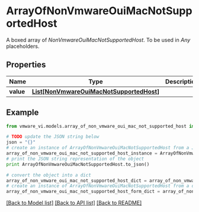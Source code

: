 # ArrayOfNonVmwareOuiMacNotSupportedHost

A boxed array of *NonVmwareOuiMacNotSupportedHost*. To be used in *Any* placeholders. 

## Properties
Name | Type | Description | Notes
------------ | ------------- | ------------- | -------------
**value** | [**List[NonVmwareOuiMacNotSupportedHost]**](NonVmwareOuiMacNotSupportedHost.md) |  | 

## Example

```python
from vmware_vi.models.array_of_non_vmware_oui_mac_not_supported_host import ArrayOfNonVmwareOuiMacNotSupportedHost

# TODO update the JSON string below
json = "{}"
# create an instance of ArrayOfNonVmwareOuiMacNotSupportedHost from a JSON string
array_of_non_vmware_oui_mac_not_supported_host_instance = ArrayOfNonVmwareOuiMacNotSupportedHost.from_json(json)
# print the JSON string representation of the object
print ArrayOfNonVmwareOuiMacNotSupportedHost.to_json()

# convert the object into a dict
array_of_non_vmware_oui_mac_not_supported_host_dict = array_of_non_vmware_oui_mac_not_supported_host_instance.to_dict()
# create an instance of ArrayOfNonVmwareOuiMacNotSupportedHost from a dict
array_of_non_vmware_oui_mac_not_supported_host_form_dict = array_of_non_vmware_oui_mac_not_supported_host.from_dict(array_of_non_vmware_oui_mac_not_supported_host_dict)
```
[[Back to Model list]](../README.md#documentation-for-models) [[Back to API list]](../README.md#documentation-for-api-endpoints) [[Back to README]](../README.md)


